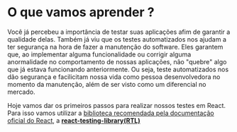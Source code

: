 #  O que vamos aprender ?

  Você já percebeu a importância de testar suas aplicações afim de garantir a qualidade delas. Também já viu que os testes automatizados nos ajudam a ter segurança na hora de fazer a manutenção do software. Eles garantem que, ao implementar alguma funcionalidade ou corrigir alguma anormalidade no comportamento de nossas aplicações, não "quebre" algo que já estava funcionando anteriormente. Ou seja, teste automatizados nos dão segurança e facilicitam nossa vida como pessoa desenvolvedora no momento da manutenção, além de ser visto como um diferencial no mercado.

  Hoje vamos dar os primeiros passos para realizar nossos testes em React.
  Para isso vamos utilizar a [biblioteca recomendada pela documentação oficial do React]('https://reactjs.org/docs/testing.html'), a [**react-testing-library(RTL)**]('https://github.com/testing-library/react-testing-library' )